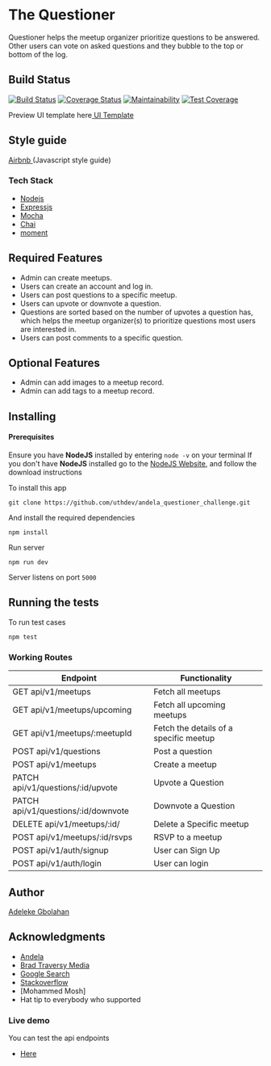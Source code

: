 # The Questioner

Questioner helps the meetup organizer prioritize questions to be answered. Other users can vote on asked questions and they bubble to the top or bottom of the log.

## Build Status

[![Build Status](https://travis-ci.org/uthdev/andela_questioner_challenge.svg?branch=develop)](https://travis-ci.org/uthdev/andela_questioner_challenge)
[![Coverage Status](https://coveralls.io/repos/github/uthdev/andela_questioner_challenge/badge.svg?branch=develop)](https://coveralls.io/github/uthdev/andela_questioner_challenge?branch=develop)
[![Maintainability](https://api.codeclimate.com/v1/badges/4d3d3ddd0fb69506c98d/maintainability)](https://codeclimate.com/github/uthdev/andela_questioner_challenge/maintainability)
[![Test Coverage](https://api.codeclimate.com/v1/badges/4d3d3ddd0fb69506c98d/test_coverage)](https://codeclimate.com/github/uthdev/andela_questioner_challenge/test_coverage)

Preview UI template here[ UI Template](https://uthdev.github.io/andela_questioner_challenge/UI/index.html)


## Style guide

[Airbnb ](http://link)(Javascript style guide)

### Tech Stack

- [Nodejs](http://nodejs.org)
- [Expressjs](http://expressjs.com)
- [Mocha](http://mocha.com)
- [Chai](http://chai.com)
- [moment](http://moment)

## Required Features

- Admin can create meetups.
- Users can create an account and log in.
- Users can post questions to a specific meetup.
- Users can upvote or downvote a question.
- Questions are sorted based on the number of upvotes a question has, which helps the
  meetup organizer(s) to prioritize questions most users are interested in.
- Users can post comments to a specific question.

## Optional Features

- Admin can add images to a meetup record.
- Admin can add tags to a meetup record.

## Installing

#### Prerequisites

Ensure you have **NodeJS** installed by entering `node -v` on your terminal
If you don't have **NodeJS** installed go to the [NodeJS Website](http://nodejs.org), and follow the download instructions

To install this app

```
git clone https://github.com/uthdev/andela_questioner_challenge.git
```

And install the required dependencies

```
npm install
```

Run server

```
npm run dev
```

Server listens on port `5000`

## Running the tests

To run test cases

```
npm test
```

### Working Routes

<table>
<thead>
<tr>
<th>Endpoint</th>
<th>Functionality</th>
</tr>
</thead>
<tbody>
<tr>
<td>GET api/v1/meetups</td>
<td>Fetch all meetups</td>
</tr>
<tr>
<td>GET api/v1/meetups/upcoming</td>
<td>Fetch all upcoming meetups</td>
</tr>
<tr>
<td>GET api/v1/meetups/:meetupId</td>
<td>Fetch the details of a specific meetup</td>
</tr>
<tr>
<td>POST api/v1/questions</td>
<td>Post a question</td>
</tr>
<tr>
<td>POST api/v1/meetups</td>
<td>Create a meetup</td>
</tr>
<tr>
<td>PATCH api/v1/questions/:id/upvote</td>
<td>Upvote a Question</td>
</tr>
<tr>
<td>PATCH api/v1/questions/:id/downvote</td>
<td>Downvote a Question</td>
</tr>
<tr>
<td>DELETE api/v1/meetups/:id/</td>
<td>Delete a Specific meetup</td>
</tr>
<tr>
<td>POST api/v1/meetups/:id/rsvps</td>
<td>RSVP to a meetup</td>
</tr>
<tr>
<td>POST api/v1/auth/signup</td>
<td>User can Sign Up</td>
</tr>
<tr>
<td>POST api/v1/auth/login</td>
<td>User can login</td>
</tr>
</tbody></table>

## Author

[Adeleke Gbolahan](http://github.com/uthdev)

## Acknowledgments

- [Andela](http://andela.com)
- [Brad Traversy Media](https://www.youtube.com/channel/UC29ju8bIPH5as8OGnQzwJyA)
- [Google Search](https://google.com)
- [Stackoverflow](stackoverflow.com)
- [Mohammed Mosh]
- Hat tip to everybody who supported

### Live demo

You can test the api endpoints

- [Here ](https://caniask.herokuapp.com/api/v1)
